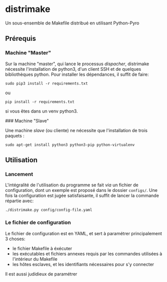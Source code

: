 # distrimake
Un sous-ensemble de Makefile distribué en utilisant Python-Pyro

## Prérequis

### Machine "Master"

Sur la machine "master", qui lance le processus *dispacher*, distrimake nécessite l'installation de python3, 
d'un client SSH et de quelques bibliothèques python. Pour installer les dépendances, il suffit de faire:

    sudo pip3 install -r requirements.txt

ou 
    
    pip install -r requirements.txt

si vous êtes dans un venv python3.

### Machine "Slave"

Une machine *slave* (ou cliente) ne nécessite que l'installation de trois paquets : 

    sudo apt-get install python3 python3-pip python-virtualenv

## Utilisation

### Lancement

L'intégralité de l'utilisation du programme se fait *via* un fichier de configuration, 
dont un exemple est proposé dans le dossier `configs/`. Une fois la configuration est jugée satisfaisante, 
il suffit de lancer la commande répartie avec:

    ./distrimake.py config/config-file.yaml

### Le fichier de configuration

Le fichier de configuration est en YAML, et sert à paramétrer principalement 3 choses: 

* le fichier Makefile à éxécuter
* les exécutables et fichiers annexes requis par les commandes utilisées à l'intérieur du Makefile
* les hôtes esclaves, et les identifiants nécessaires pour s'y connecter

Il est aussi judidieux de paramétrer 

 